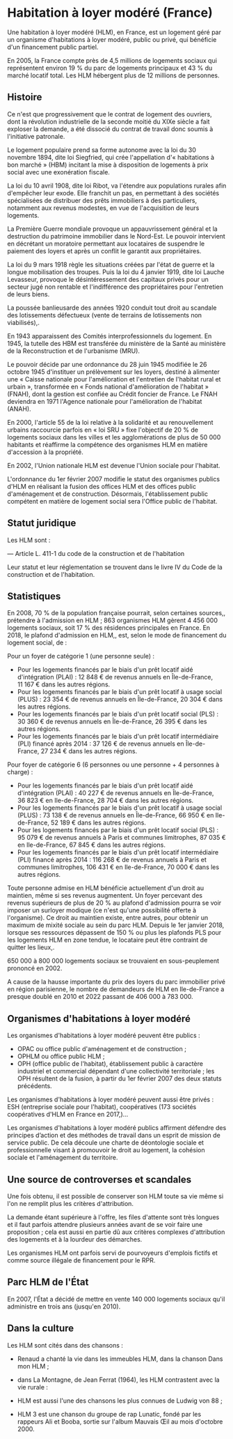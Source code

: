 # Habitation à loyer modéré (France)

Une habitation à loyer modéré (HLM), en France, est un logement géré par un organisme d'habitations à loyer modéré, public ou privé, qui bénéficie d'un financement public partiel.

En 2005, la France compte près de 4,5 millions de logements sociaux qui représentent environ 19 % du parc de logements principaux et 43 % du marché locatif total. Les HLM hébergent plus de 12 millions de personnes.

## Histoire

Ce n'est que progressivement que le contrat de logement des ouvriers, dont la révolution industrielle de la seconde moitié du XIXe siècle a fait exploser la demande, a été dissocié du contrat de travail donc soumis à l'initiative patronale.

Le logement populaire prend sa forme autonome avec la loi du 30 novembre 1894, dite loi Siegfried, qui crée l'appellation d'« habitations à bon marché » (HBM) incitant la mise à disposition de logements à prix social avec une exonération fiscale.

La loi du 10 avril 1908, dite loi Ribot, va l'étendre aux populations rurales afin d'empêcher leur exode. Elle franchit un pas, en permettant à des sociétés spécialisées de distribuer des prêts immobiliers à des particuliers, notamment aux revenus modestes, en vue de l'acquisition de leurs logements.

La Première Guerre mondiale provoque un appauvrissement général et la destruction du patrimoine immobilier dans le Nord-Est. Le pouvoir intervient en décrétant un moratoire permettant aux locataires de suspendre le paiement des loyers et après un conflit le garantit aux propriétaires.

La loi du 9 mars 1918 règle les situations créées par l'état de guerre et la longue mobilisation des troupes. Puis la loi du 4 janvier 1919, dite loi Lauche Levasseur, provoque le désintéressement des capitaux privés pour un secteur jugé non rentable et l'indifférence des propriétaires pour l'entretien de leurs biens.

La poussée banlieusarde des années 1920 conduit tout droit au scandale des lotissements défectueux (vente de terrains de lotissements non viabilisés),.

En 1943 apparaissent des Comités interprofessionnels du logement. En 1945, la tutelle des HBM est transférée du ministère de la Santé au ministère de la Reconstruction et de l'urbanisme (MRU).

Le pouvoir décide par une ordonnance du 28 juin 1945 modifiée le 26 octobre 1945 d'instituer un prélèvement sur les loyers, destiné à alimenter une « Caisse nationale pour l'amélioration et l'entretien de l'habitat rural et urbain », transformée en « Fonds national d'amélioration de l'habitat » (FNAH), dont la gestion est confiée au Crédit foncier de France. Le FNAH deviendra en 1971 l'Agence nationale pour l'amélioration de l'habitat (ANAH).

En 2000, l'article 55 de la loi relative à la solidarité et au renouvellement urbains raccourcie parfois en « loi SRU » fixe l'objectif de 20 % de logements sociaux dans les villes et les agglomérations de plus de 50 000 habitants et réaffirme la compétence des organismes HLM en matière d'accession à la propriété.

En 2002, l'Union nationale HLM est devenue l'Union sociale pour l'habitat.

L'ordonnance du 1er février 2007 modifie le statut des organismes publics d'HLM en réalisant la fusion des offices HLM et des offices public d'aménagement et de construction. Désormais, l'établissement public compétent en matière de logement social sera l'Office public de l'habitat.

## Statut juridique

Les HLM sont :

— Article L. 411-1 du code de la construction et de l'habitation

Leur statut et leur réglementation se trouvent dans le livre IV du Code de la construction et de l'habitation.

## Statistiques

En 2008, 70 % de la population française pourrait, selon certaines sources,, prétendre à l'admission en HLM ; 863 organismes HLM gèrent 4 456 000 logements sociaux, soit 17 % des résidences principales en France. En 2018, le plafond d'admission en HLM,, est, selon le mode de financement du logement social, de :

Pour un foyer de catégorie 1 (une personne seule) :

- Pour les logements financés par le biais d'un prêt locatif aidé d'intégration (PLAI) : 12 848 € de revenus annuels en Île-de-France, 11 167 € dans les autres régions.
- Pour les logements financés par le biais d'un prêt locatif à usage social (PLUS) : 23 354 € de revenus annuels en Île-de-France, 20 304 € dans les autres régions.
- Pour les logements financés par le biais d'un prêt locatif social (PLS) : 30 360 € de revenus annuels en Île-de-France, 26 395 € dans les autres régions.
- Pour les logements financés par le biais d'un prêt locatif intermédiaire (PLI) financé après 2014 : 37 126 € de revenus annuels en Île-de-France, 27 234 € dans les autres régions.

Pour foyer de catégorie 6 (6 personnes ou une personne + 4 personnes à charge) :

- Pour les logements financés par le biais d'un prêt locatif aidé d'intégration (PLAI) : 40 227 € de revenus annuels en Île-de-France, 36 823 € en Ile-de-France, 28 704 € dans les autres régions.
- Pour les logements financés par le biais d'un prêt locatif à usage social (PLUS) : 73 138 € de revenus annuels en Île-de-France, 66 950 € en Ile-de-France, 52 189 € dans les autres régions.
- Pour les logements financés par le biais d'un prêt locatif social (PLS) : 95 079 € de revenus annuels à Paris et communes limitrophes, 87 035 € en Ile-de-France, 67 845 € dans les autres régions.
- Pour les logements financés par le biais d'un prêt locatif intermédiaire (PLI) financé après 2014 : 116 268 € de revenus annuels à Paris et communes limitrophes, 106 431 € en Ile-de-France, 70 000 € dans les autres régions.

Toute personne admise en HLM bénéficie actuellement d'un droit au maintien, même si ses revenus augmentent. Un foyer percevant des revenus supérieurs de plus de 20 % au plafond d'admission pourra se voir imposer un surloyer modique (ce n'est qu'une possibilité offerte à l'organisme). Ce droit au maintien existe, entre autres, pour obtenir un maximum de mixité sociale au sein du parc HLM. Depuis le 1er janvier 2018, lorsque ses ressources dépassent de 150 % ou plus les plafonds PLS pour les logements HLM en zone tendue, le locataire peut être contraint de quitter les lieux,.

650 000 à 800 000 logements sociaux se trouvaient en sous-peuplement prononcé en 2002.

A cause de la hausse importante du prix des loyers du parc immobilier privé en région parisienne, le nombre de demandeurs de HLM en Ile-de-France a presque doublé en 2010 et 2022 passant de 406 000 à 783 000.

## Organismes d'habitations à loyer modéré

Les organismes d'habitations à loyer modéré peuvent être publics :

- OPAC ou office public d'aménagement et de construction ;
- OPHLM ou office public HLM ;
- OPH (office public de l'habitat), établissement public à caractère industriel et commercial dépendant d'une collectivité territoriale ; les OPH résultent de la fusion, à partir du 1er février 2007 des deux statuts précédents.

Les organismes d'habitations à loyer modéré peuvent aussi être privés : ESH (entreprise sociale pour l'habitat), coopératives (173 sociétés coopératives d'HLM en France en 2017,)…

Les organismes d'habitations à loyer modéré publics affirment défendre des principes d’action et des méthodes de travail dans un esprit de mission de service public. De cela découle une charte de déontologie sociale et professionnelle visant à promouvoir le droit au logement, la cohésion sociale et l'aménagement du territoire.

## Une source de controverses et scandales

Une fois obtenu, il est possible de conserver son HLM toute sa vie même si l'on ne remplit plus les critères d'attribution.

La demande étant supérieure à l'offre, les files d'attente sont très longues et il faut parfois attendre plusieurs années avant de se voir faire une proposition ; cela est aussi en partie dû aux critères complexes d'attribution des logements et à la lourdeur des démarches.

Les organismes HLM ont parfois servi de pourvoyeurs d'emplois fictifs et comme source illégale de financement pour le RPR.

## Parc HLM de l'État

En 2007, l'État a décidé de mettre en vente 140 000 logements sociaux qu'il administre en trois ans (jusqu'en 2010).

## Dans la culture

Les HLM sont cités dans des chansons :

- Renaud a chanté la vie dans les immeubles HLM, dans la chanson Dans mon HLM ;
- dans La Montagne, de Jean Ferrat (1964), les HLM contrastent avec la vie rurale :

- HLM est aussi l'une des chansons les plus connues de Ludwig von 88 ;
- HLM 3 est une chanson du groupe de rap Lunatic, fondé par les rappeurs Ali et Booba, sortie sur l'album Mauvais Œil au mois d'octobre 2000.
